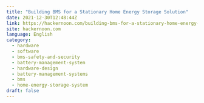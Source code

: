 ```yaml
---
title: "Building BMS for a Stationary Home Energy Storage Solution"
date: 2021-12-30T12:48:44Z
link: https://hackernoon.com/building-bms-for-a-stationary-home-energy-storage-solution?source=rss&utm_medium=RSS&utm_source=news.12bit.vn
site: hackernoon.com
language: English
category:
  - hardware
  - software
  - bms-safety-and-security
  - battery-management-system
  - hardware-design
  - battery-management-systems
  - bms
  - home-energy-storage-system
draft: false
---
```

